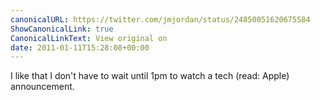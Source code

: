 ```yaml
---
canonicalURL: https://twitter.com/jmjordan/status/24850051620675584
ShowCanonicalLink: true
CanonicalLinkText: View original on
date: 2011-01-11T15:28:08+00:00
---
```

I like that I don't have to wait until 1pm to watch a tech (read: Apple) announcement.
